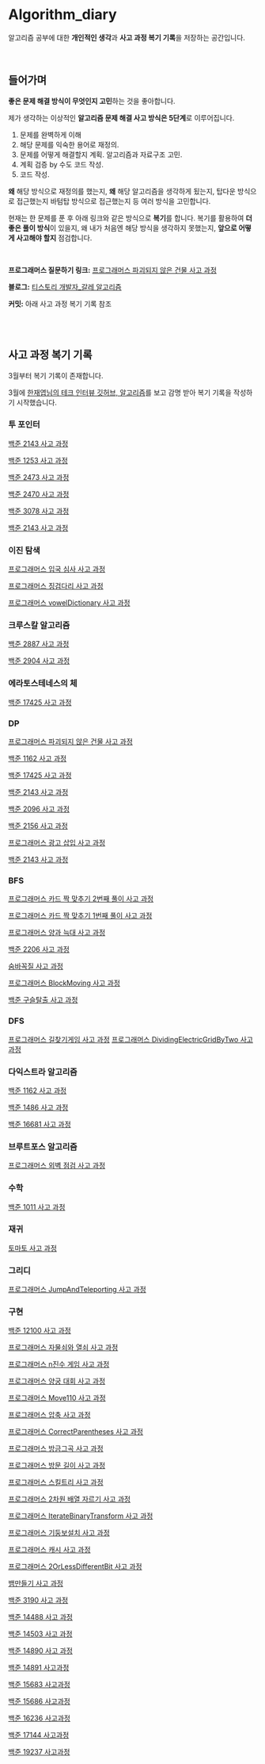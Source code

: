 # Algorithm_diary

알고리즘 공부에 대한 **개인적인 생각**과 **사고 과정 복기 기록**을 저장하는 공간입니다.

<br>

## 들어가며
**좋은 문제 해결 방식이 무엇인지 고민**하는 것을 좋아합니다.

제가 생각하는 이상적인 **알고리즘 문제 해결 사고 방식은 5단계**로 이루어집니다. 
1. 문제를 완벽하게 이해
2. 해당 문제를 익숙한 용어로 재정의.
3. 문제를 어떻게 해결할지 계획. 알고리즘과 자료구조 고민.
4. 계획 검증 by 수도 코드 작성.
5. 코드 작성.

 **왜** 해당 방식으로 재정의를 했는지, **왜** 해당 알고리즘을 생각하게 됬는지, 탑다운 방식으로 접근했는지 바텀탑 방식으로 접근했는지 등 여러 방식을 고민합니다. 

현재는 한 문제를 푼 후 아래 링크와 같은 방식으로 **복기**를 합니다. 복기를 활용하여 **더 좋은 풀이 방식**이 있을지, 왜 내가 처음엔 해당 방식을 생각하지 못했는지, **앞으로 어떻게 사고해야 할지** 점검합니다.

<br>

**프로그래머스 질문하기 링크:** [프로그래머스 파괴되지 않은 건물 사고 과정](https://programmers.co.kr/questions/30876)

**블로그:** [티스토리 개발자_갈레 알고리즘](https://ujkim-game.tistory.com/category/%EC%95%8C%EA%B3%A0%EB%A6%AC%EC%A6%98)

**커밋:** 아래 사고 과정 복기 기록 참조

<br>
<br>


## 사고 과정 복기 기록

3월부터 복기 기록이 존재합니다.

3월에 [한재엽님의 테크 인터뷰 깃허브, 알고리즘](https://github.com/JaeYeopHan/Interview_Question_for_Beginner/tree/master/Algorithm)를 보고 감명 받아 복기 기록을 작성하기 시작했습니다.

### 투 포인터
[백준 2143 사고 과정](https://github.com/michaelkimm/Algorithm_diary/commit/98ba76166ef604d8aa4fb547353421e972bcfb25)

[백준 1253 사고 과정](https://github.com/michaelkimm/Algorithm_diary/commit/a2664414dd5abb1ee09f3edf8885ed523af1589a)

[백준 2473 사고 과정](https://github.com/michaelkimm/Algorithm_diary/commit/6ec21ae91cfebaf196c4badcf1057bce7f8fe909)

[백준 2470 사고 과정](https://github.com/michaelkimm/Algorithm_diary/commit/635e1d1977097fce4532b9d62489d0fba64de632)

[백준 3078 사고 과정](https://github.com/michaelkimm/Algorithm_diary/commit/7e56f8dfd2df9bb430bdbb31c23a2a30828bfdfd)

[백준 2143 사고 과정](https://github.com/michaelkimm/Algorithm_diary/commit/9f44835a2957016737f83d13efdb6226b124bb2c)

### 이진 탐색
[프로그래머스 입국 심사 사고 과정](https://github.com/michaelkimm/Algorithm_practice/commit/7c7a40288016dc6d1fcf18c27c8acdf7e02cfe7c)

[프로그래머스 징검다리 사고 과정](https://github.com/michaelkimm/Algorithm_diary/commit/827120fdf4f223ad344aa4ce55f365fdf645fc6e)

[프로그래머스 vowelDictionary 사고 과정](https://github.com/michaelkimm/Algorithm_diary/commit/2e34f255dbcfd608b9bafb705cfc5783d72566fd)

### 크루스칼 알고리즘
[백준 2887 사고 과정](https://github.com/michaelkimm/Algorithm_diary/commit/ac0f5525cd657bb9adeec2f7485fee06703c6fa1)

[백준 2904 사고 과정](https://github.com/michaelkimm/Algorithm_diary/commit/57765d37377e7c06f8bf578ae8919b93b32fd08c)

### 에라토스테네스의 체
[백준 17425 사고 과정](https://github.com/michaelkimm/Algorithm_diary/commit/e1d695120d6cb443294ceee15d4c09b9e556dcd3)

### DP
[프로그래머스 파괴되지 않은 건물 사고 과정](https://github.com/michaelkimm/Algorithm_diary/commit/3ecd25722f651a87ae7ae6d693b31dd874dbd12d)

[백준 1162 사고 과정](https://github.com/michaelkimm/Algorithm_diary/commit/f1d42644229848f9df31feb843ce48c633c42576)

[백준 17425 사고 과정](https://github.com/michaelkimm/Algorithm_diary/commit/e1d695120d6cb443294ceee15d4c09b9e556dcd3)

[백준 2143 사고 과정](https://github.com/michaelkimm/Algorithm_diary/commit/98ba76166ef604d8aa4fb547353421e972bcfb25)

[백준 2096 사고 과정](https://github.com/michaelkimm/Algorithm_diary/commit/d956ee71ec1c811bf90bd990f542e710f4edece0)

[백준 2156 사고 과정](https://github.com/michaelkimm/Algorithm_diary/commit/2bbedcdb098dca0ca0d2027013ad09ced816a5c0)

[프로그래머스 광고 삽입 사고 과정](https://github.com/michaelkimm/Algorithm_diary/commit/9558e3d67914bce861ab83b22cff7dcfbb5d4c6e)

[백준 2143 사고 과정](https://github.com/michaelkimm/Algorithm_diary/commit/9f44835a2957016737f83d13efdb6226b124bb2c)

### BFS
[프로그래머스 카드 짝 맞추기 2번째 풀이 사고 과정](https://github.com/michaelkimm/Algorithm_diary/commit/9744cb2fa8fc255f3f1bac1a2ad52cf07653748a)

[프로그래머스 카드 짝 맞추기 1번째 풀이 사고 과정](https://github.com/michaelkimm/Algorithm_diary/commit/89d04531ba358c9823035e92fd4a124b498cfab5)

[프로그래머스 양과 늑대 사고 과정](https://github.com/michaelkimm/Algorithm_diary/commit/28599321f910dc2c2c95749aa392a98b2e81d426)

[백준 2206 사고 과정](https://github.com/michaelkimm/Algorithm_diary/commit/19e6dd0f212370435753355e08cd2e6fc4a45b56)

[숨바꼭질 사고 과정](https://github.com/michaelkimm/Algorithm_diary/commit/c1ef41fac2936623a1e930d4ea6b84d2dbe3040a)

[프로그래머스 BlockMoving 사고 과정](https://github.com/michaelkimm/Algorithm_diary/commit/2942fa796d9c7c814d50d238f9b58e30dc89967d)

[백준 구슬탈출 사고 과정](https://github.com/michaelkimm/Algorithm_diary/commit/999577696f3cfa4d9056ae97819b4e682f8e6760)

### DFS
[프로그래머스 길찾기게임 사고 과정](https://github.com/michaelkimm/Algorithm_diary/commit/8538d889b7c3d1be6334c8828d5a1ff980b0200f)
[프로그래머스 DividingElectricGridByTwo 사고 과정](https://github.com/michaelkimm/Algorithm_diary/commit/b6832d135ab22f55604baf2316c3b7ffda738f30)

### 다익스트라 알고리즘
[백준 1162 사고 과정](https://github.com/michaelkimm/Algorithm_diary/commit/f1d42644229848f9df31feb843ce48c633c42576)

[백준 1486 사고 과정](https://github.com/michaelkimm/Algorithm_diary/commit/43f30f6ca60aaa140b73c083085b6530627d1b9e)

[백준 16681 사고 과정](https://github.com/michaelkimm/Algorithm_diary/commit/4c19f038af33a2dbd06ce8b086b68c4ccb982017)

### 브루트포스 알고리즘
[프로그래머스 외벽 점검 사고 과정](https://github.com/michaelkimm/Algorithm_diary/commit/951be338a6bfa42bb452e3305e7205825f160d1c)

### 수학
[백준 1011 사고 과정](https://github.com/michaelkimm/Algorithm_diary/commit/c33dde8460f2c7e930f1a113d4d5510f24d0bc0c)

### 재귀
[토마토 사고 과정](https://github.com/michaelkimm/Algorithm_diary/commit/892194e7487220eda19cb843861f07be649caa8d)

### 그리디
[프로그래머스 JumpAndTeleporting 사고 과정](https://github.com/michaelkimm/Algorithm_diary/commit/cffdc0d7b9b18cd9500c08f4bc7b2e3df0e71d48)

### 구현
[백준 12100 사고 과정](https://github.com/michaelkimm/Algorithm_diary/commit/420efd0f78931b372205f82c5a6d69524a36fedf)

[프로그래머스 자물쇠와 열쇠 사고 과정](https://github.com/michaelkimm/Algorithm_diary/commit/d991fff3777ee51d9d89b428404c3af964b47670)

[프로그래머스 n진수 게임 사고 과정](https://github.com/michaelkimm/Algorithm_diary/commit/abe394fb08782ea670589ea7fa55bd5ab8eef20c)

[프로그래머스 양궁 대회 사고 과정](https://github.com/michaelkimm/Algorithm_diary/commit/b73acadcbe2809631a3c5ed0c23fc67fda11e0f5)

[프로그래머스 Move110 사고 과정](https://github.com/michaelkimm/Algorithm_diary/commit/9bffa9598694784ceefa813de92af364017e24b1)

[프로그래머스 압축 사고 과정](https://github.com/michaelkimm/Algorithm_diary/commit/eb061adb7ccf031a5ef1ad8777ec676403dbe141)

[프로그래머스 CorrectParentheses 사고 과정](https://github.com/michaelkimm/Algorithm_diary/commit/f307fd9b5d2cf7bea2bf92449188ed2491d8e81f)

[프로그래머스 방금그곡 사고 과정](https://github.com/michaelkimm/Algorithm_diary/commit/852c2285faf72d6bbd42c123646afb241a3dbe1c)

[프로그래머스 방문 길이 사고 과정](https://github.com/michaelkimm/Algorithm_diary/commit/5d109eb7cfce012e94006d45dd4a6afc0850495d)

[프로그래머스 스킬트리 사고 과정](https://github.com/michaelkimm/Algorithm_diary/commit/980ee38712a925f183dcd6c4103f932e668c7599)

[프로그래머스 2차원 배열 자르기 사고 과정](https://github.com/michaelkimm/Algorithm_diary/commit/e6fe5b7e6372e00830c9622b2a7d3f3b7ade0e0e)

[프로그래머스 IterateBinaryTransform 사고 과정](https://github.com/michaelkimm/Algorithm_diary/commit/b445846e14ab392e696b31b08a346497900d952e)

[프로그래머스 기둥보설치 사고 과정](https://github.com/michaelkimm/Algorithm_diary/commit/ee4aed90e1e2375adca57ede1e218dcd6198085a)

[프로그래머스 캐시 사고 과정](https://github.com/michaelkimm/Algorithm_diary/commit/39643aea5a1ba3a3922f713fd18084c2be800002)

[프로그래머스 2OrLessDifferentBit 사고 과정](https://github.com/michaelkimm/Algorithm_diary/commit/a156631c3a0a4217dc8d79b34c96381492e5beaf)

[뱀만들기 사고 과정](https://github.com/michaelkimm/Algorithm_diary/commit/5c61d6216b867e4796fa2c71e25acefb2684c52d)

[백준 3190 사고 과정](https://github.com/michaelkimm/Algorithm_diary/commit/faa58f27a9850b4a19dddf145e2f88b63b52f28b)

[백준 14488 사고 과정](https://github.com/michaelkimm/Algorithm_diary/commit/a5f15492ec5c38ecd06f26096cc6b73f82769029)

[백준 14503 사고 과정](https://github.com/michaelkimm/Algorithm_diary/commit/5a00b1156d7e7235c20ae5c939606400085213fc)

[백준 14890 사고 과정](https://github.com/michaelkimm/Algorithm_diary/commit/81040d18b023a8d2c30dfb305706f217a2e05bb7)

[백준 14891 사고과정](https://github.com/michaelkimm/Algorithm_diary/commit/5ef3b91e91e36d32dd75a55fb094f982962021ec)

[백준 15683 사고과정](https://github.com/michaelkimm/Algorithm_diary/commit/fa894b01add0baed760fc4452293eb7b4c8174a4)

[백준 15686 사고과정](https://github.com/michaelkimm/Algorithm_diary/commit/aeaef835119f4645c22be3850715ab6d15fc6850)

[백준 16236 사고과정](https://github.com/michaelkimm/Algorithm_diary/commit/5729b64efc9bab3400f8566fceaebbcf28527c9c)

[백준 17144 사고과정](https://github.com/michaelkimm/Algorithm_diary/commit/d000ec2c28e05c57f950c7a4351a64d4a82f0ab3)

[백준 19237 사고과정](https://github.com/michaelkimm/Algorithm_diary/commit/296212c17088f6c958396c09b9aab5edc8ddb418)
